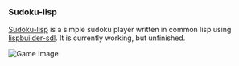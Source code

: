 ### Sudoku-lisp
[Sudoku-lisp](https://github.com/matthewschallenkamp/sudoku-lisp) is a simple sudoku player written in common lisp using [lispbuilder-sdl](https://github.com/lispbuilder/lispbuilder). It is currently working, but unfinished.

![Game Image](http://i.imgur.com/2pU78zw.png?1)